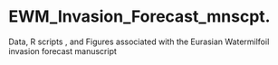 # EWM_Invasion_Forecast_mnscpt.
Data, R scripts , and Figures associated with the Eurasian Watermilfoil invasion forecast manuscript 
